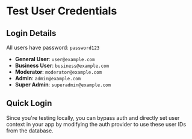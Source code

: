 # Test User Credentials

## Login Details
All users have password: `password123`

- **General User**: `user@example.com`
- **Business User**: `business@example.com` 
- **Moderator**: `moderator@example.com`
- **Admin**: `admin@example.com`
- **Super Admin**: `superadmin@example.com`

## Quick Login
Since you're testing locally, you can bypass auth and directly set user context in your app by modifying the auth provider to use these user IDs from the database.